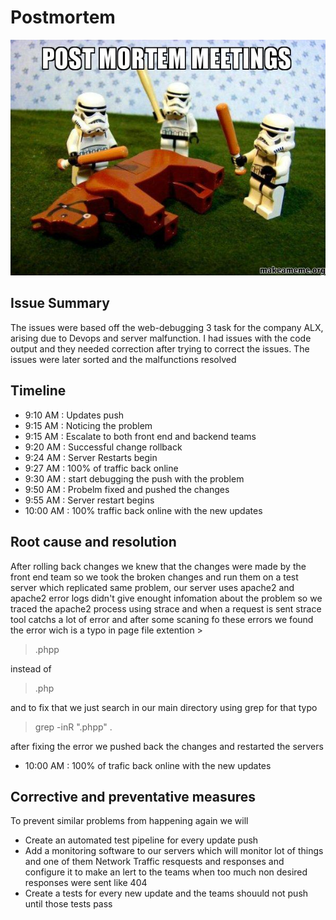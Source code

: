 # Postmortem

![Flogging a dead horse](post-mortem-meetings.jpg)

## Issue Summary

The issues were based off the web-debugging 3 task for the company ALX, arising due to Devops and server malfunction. I had issues with the code output and they needed correction after trying to correct the issues. The issues were later sorted and the malfunctions resolved

## Timeline

- 9:10 AM : Updates push
- 9:15 AM : Noticing the problem
- 9:15 AM : Escalate to both front end and backend teams
- 9:20 AM : Successful change rollback
- 9:24 AM : Server Restarts begin
- 9:27 AM : 100% of traffic back online
- 9:30 AM : start debugging the push with the problem
- 9:50 AM : Probelm fixed and pushed the changes
- 9:55 AM : Server restart begins
- 10:00 AM : 100% traffic back online with the new updates

## Root cause and resolution

After rolling back changes we knew that the changes were made by the front end team so we took the broken changes and run them on a test server which replicated same problem, our server uses apache2 and apache2 error logs didn't give enought infomation about the problem so we traced the apache2 process using strace and when a request is sent strace tool catchs a lot of error and after some scaning fo these errors we found the error wich is a typo in page file extention >
> .phpp

instead of

> .php

and to fix that we just search in our main directory using grep for that typo
> grep -inR ".phpp" .

after fixing the error we pushed back the changes and restarted the servers

- 10:00 AM : 100% of trafic back online with the new updates

## Corrective and preventative measures

To prevent similar problems from happening again we will

- Create an automated test pipeline for every update push
- Add a monitoring software to our servers which will monitor lot of things and one of them Network Traffic resquests and responses and configure it to make an lert to the teams when too much non desired responses were sent like 404
- Create a tests for every new update and the teams shouuld not push until those tests pass
